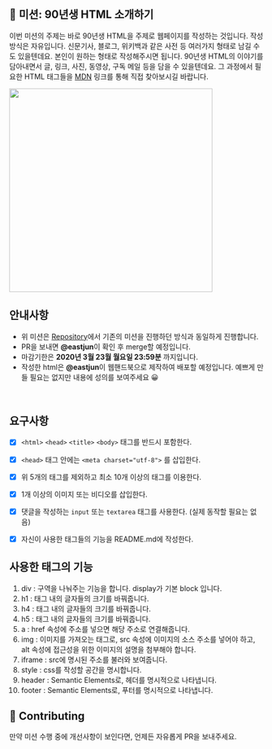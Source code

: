 
## 🚀 미션: 90년생 HTML 소개하기

이번 미션의 주제는 바로 90년생 HTML을 주제로 웹페이지를 작성하는 것입니다.
작성방식은 자유입니다. 
신문기사, 블로그, 위키백과 같은 사전 등 여러가지 형태로 남길 수도 있을텐데요. 본인이 원하는 형태로 작성해주시면 됩니다. 
90년생 HTML의 이야기를 담아내면서 글, 링크, 사진, 동영상, 구독 메일 등을 담을 수 있을텐데요. 그 과정에서 필요한 HTML 태그들을 [MDN](https://developer.mozilla.org/ko/docs/Web/HTML/Element) 링크를 통해 직접 찾아보시길 바랍니다.

<img src="https://techcourse-storage.s3.ap-northeast-2.amazonaws.com/2020-03-16T10:41:53.786image.png" width="400">

<br/>

## 안내사항

- 위 미션은 [Repository](https://github.com/woowacourse/html)에서 기존의 미션을 진행하던 방식과 동일하게 진행합니다.
- PR을 보내면 **@eastjun**이 확인 후 merge할 예정입니다.
- 마감기한은 **2020년 3월 23월 월요일 23:59분** 까지입니다.
- 작성한 html은  **@eastjun**이 웹핸드북으로 제작하여 배포할 예정입니다. 예쁘게 만들 필요는 없지만 내용에 성의를 보여주세요 😀

<br/>

## 요구사항 

- [x] `<html>` `<head>` `<title>`  `<body>` 태그를 반드시 포함한다. 

- [x] `<head>` 태그 안에는 `<meta charset="utf-8">` 를 삽입한다.

- [x] 위 5개의 태그를 제외하고 최소 10개 이상의 태그를 이용한다.

  

- [x] 1개 이상의 이미지 또는 비디오를 삽입한다.

- [x] 댓글을 작성하는 `input` 또는 `textarea` 태그를 사용한다. (실제 동작할 필요는 없음)

- [x]  자신이 사용한 태그들의 기능을 README.md에 작성한다.

## 사용한 태그의 기능

1. div : 구역을 나눠주는 기능을 합니다. display가 기본 block 입니다.
2. h1 : 태그 내의 글자들의 크기를 바꿔줍니다.
3. h4 : 태그 내의 글자들의 크기를 바꿔줍니다.
4. h5 : 태그 내의 글자들의 크기를 바꿔줍니다.
5. a : href 속성에 주소를 넣으면 해당 주소로 연결해줍니다.
6. img :  이미지를 가져오는 태그로, src 속성에 이미지의 소스 주소를 넣어야 하고, alt 속성에 접근성을 위한 이미지의 설명을 첨부해야 합니다.
7. iframe : src에 명시된 주소를 불러와 보여줍니다.
8. style : css를 작성할 공간을 명시합니다.
9. header : Semantic Elements로, 헤더를 명시적으로 나타냅니다.
10. footer : Semantic Elements로, 푸터를 명시적으로 나타냅니다.

## 👏 Contributing

만약 미션 수행 중에 개선사항이 보인다면, 언제든 자유롭게 PR을 보내주세요. 
